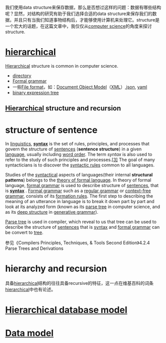 我们使用data structure来保存数据，那么是否想过这样的问题：数据有哪些结构呢？显然，对结构的研究有助于我们选择合适的data structure来保存我们的数据，并且只有当我们知道事物结构后，才能够使用计算机来处理它。structure是一个宏大的话题，在这篇文章中，我仅仅从[computer science](https://en.wikipedia.org/wiki/Computer_science)的角度来探讨structure.

# [hierarchical](https://en.wikipedia.org/wiki/Hierarchical) 

[Hierarchical](https://en.wikipedia.org/wiki/Hierarchical) structure is common in computer science.

- [directory](https://en.wikipedia.org/wiki/Directory_(computing))
- [Formal grammar](https://en.wikipedia.org/wiki/Formal_grammar) 
- 一些[File format](https://en.wikipedia.org/wiki/File_format)，如：[Document Object Model](https://en.wikipedia.org/wiki/Document_Object_Model)（[XML](https://en.wikipedia.org/wiki/XML)）,[json](https://en.wikipedia.org/wiki/JSON), [yaml](https://en.wikipedia.org/wiki/YAML)
- [binary expression tree](https://en.wikipedia.org/wiki/Binary_expression_tree)

## [Hierarchical](https://en.wikipedia.org/wiki/Hierarchical) structure and recursion



# structure of sentence

In [linguistics](https://en.wikipedia.org/wiki/Linguistics), [**syntax**](https://en.wikipedia.org/wiki/Syntax) is the set of rules, principles, and processes that govern the structure of [sentences](https://en.wikipedia.org/wiki/Sentence_(linguistics)) (**sentence structure**) in a given [language](https://en.wikipedia.org/wiki/Natural_language), usually including [word order](https://en.wikipedia.org/wiki/Word_order). The term *syntax* is also used to refer to the study of such principles and processes.[[3\]](https://en.wikipedia.org/wiki/Syntax#cite_note-Chomsky_def-3) The goal of many syntacticians is to discover the [syntactic rules](https://en.wikipedia.org/wiki/Universal_grammar) common to all languages.

Studies of the [syntactical](https://en.wikipedia.org/wiki/Syntax) aspects of languages(their internal **structural patterns**)  belongs to the [theory of formal language](https://en.wikipedia.org/wiki/Formal_language). In theory of formal language, [formal grammar](https://en.wikipedia.org/wiki/Formal_grammar) is used to describe structure of [sentences](https://en.wikipedia.org/wiki/Sentence_(linguistics)), that is [**syntax**](https://en.wikipedia.org/wiki/Syntax) .  [Formal grammar](https://en.wikipedia.org/wiki/Formal_grammar) such as a [regular grammar](https://en.wikipedia.org/wiki/Regular_grammar) or [context-free grammar](https://en.wikipedia.org/wiki/Context-free_grammar), consists of its [formation rules](https://en.wikipedia.org/wiki/Formation_rule). The first step to describing the meaning of an utterance in language is to break it down part by part and look at its analyzed form (known as its [parse tree](https://en.wikipedia.org/wiki/Parse_tree) in computer science, and as its [deep structure](https://en.wikipedia.org/wiki/Deep_structure_and_surface_structure) in [generative grammar](https://en.wikipedia.org/wiki/Generative_grammar)).

[Parse tree](https://en.wikipedia.org/wiki/Parse_tree)  is used in compiler, which reveal to us that tree can be used to describe the structure of [sentences](https://en.wikipedia.org/wiki/Sentence_(linguistics)) that is  [syntax](https://en.wikipedia.org/wiki/Syntax) and  [formal grammar](https://en.wikipedia.org/wiki/Formal_grammar) can be convert to [tree](https://en.wikipedia.org/wiki/Tree_(data_structure)).

参见《Compilers Principles, Techniques, & Tools Second Edition》4.2.4 Parse Trees and Derivations



# hierarchy and recursion

具备[hierarchical](https://en.wikipedia.org/wiki/Hierarchical)结构的往往具备recursive的特征，这一点在维基百科的词条[hierarchical](https://en.wikipedia.org/wiki/Hierarchical)中也有论述。





# [Hierarchical database model](https://en.wikipedia.org/wiki/Hierarchical_database_model)



# [Data model](https://en.wikipedia.org/wiki/Data_model#Data_structure_diagram)